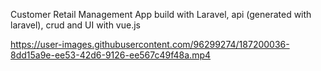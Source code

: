 Customer Retail Management App build with Laravel, api (generated with laravel), crud and UI with vue.js






https://user-images.githubusercontent.com/96299274/187200036-8dd15a9e-ee53-42d6-9126-ee567c49f48a.mp4

